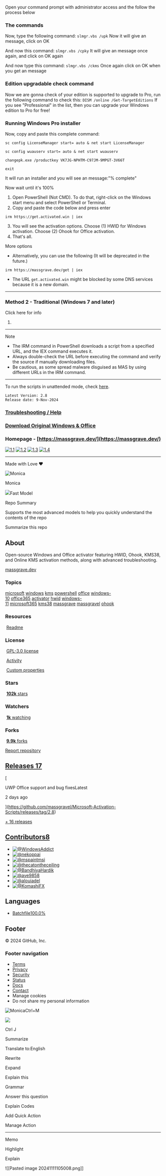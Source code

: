 
Open your command prompt with administrator access and the follow the process below
### The commands

Now, type the following command: `slmgr.vbs /upk` Now it will give an message, click on OK

And now this command: `slmgr.vbs /cpky` It will give an message once again, and click on OK again

And now type this command: `slmgr.vbs /ckms` Once again click on OK when you get an message

### Edition upgradable check command

Now we are gonna check of your edition is supported to upgrade to Pro, run the following command to check this: `DISM /online /Get-TargetEditions` If you see "Professional" in the list, then you can upgrade your Windows edition to Pro for free!

### Running Windows Pro installer

Now, copy and paste this complete command:

`sc config LicenseManager start= auto & net start LicenseManager`

`sc config wuauserv start= auto & net start wuauserv`

`changepk.exe /productkey VK7JG-NPHTM-C97JM-9MPGT-3V66T`

`exit`

It will run an installer and you will see an message:"% complete"

Now wait until it's 100%


1. Open PowerShell (Not CMD). To do that, right-click on the Windows start menu and select PowerShell or Terminal.
2. Copy and paste the code below and press enter

```
irm https://get.activated.win | iex
```

3. You will see the activation options. Choose (1) HWID for Windows activation. Choose (2) Ohook for Office activation.
4. That's all.

More options

- Alternatively, you can use the following (It will be deprecated in the future.)

```
irm https://massgrave.dev/get | iex
```

- The URL `get.activated.win` might be blocked by some DNS services because it is a new domain.

---

### Method 2 - Traditional (Windows 7 and later)

[](https://github.com/massgravel/Microsoft-Activation-Scripts#method-2---traditional-windows-7-and-later)

Click here for info

1. [](https://github.com/massgravel/Microsoft-Activation-Scripts)[](https://dev.azure.com/massgrave/_git/Microsoft-Activation-Scripts)[](https://git.activated.win/massgrave/Microsoft-Activation-Scripts)

---

Note

- The IRM command in PowerShell downloads a script from a specified URL, and the IEX command executes it.
- Always double-check the URL before executing the command and verify the source if manually downloading files.
- Be cautious, as some spread malware disguised as MAS by using different URLs in the IRM command.

---

To run the scripts in unattended mode, check [here](https://massgrave.dev/command_line_switches).

```
Latest Version: 2.8
Release date: 9-Nov-2024
```

### [Troubleshooting / Help](https://massgrave.dev/troubleshoot)

[](https://github.com/massgravel/Microsoft-Activation-Scripts#troubleshooting--help)

### [Download Original Windows & Office](https://massgrave.dev/genuine-installation-media)

[](https://github.com/massgravel/Microsoft-Activation-Scripts#download-original-windows--office)

### Homepage - [https://massgrave.dev/](https://massgrave.dev/)

[](https://github.com/massgravel/Microsoft-Activation-Scripts#homepage---httpsmassgravedev)

[![1.1](https://camo.githubusercontent.com/374deb9342940d9cb30ebe1b1c1ec204b66616999e76b7ba9ffb619b82e5db1c/68747470733a2f2f6d61737367726176652e6465762f696d672f6c6f676f5f646973636f72642e706e67 "Chat with us without signup")](https://discord.gg/tVFN4N84PP) [![1.2](https://camo.githubusercontent.com/a0539f2543e8bfb937738fcfda669561db61626207ff2d2f9772b5bf5ef77857/68747470733a2f2f6d61737367726176652e6465762f696d672f6c6f676f5f6769746875622e706e67 "GitHub")](https://github.com/massgravel/Microsoft-Activation-Scripts) [![1.3](https://camo.githubusercontent.com/a63bfd01008442016351df59ebcacb5eab25af2d11cfb78b73d56b053ce57ae1/68747470733a2f2f6d61737367726176652e6465762f696d672f6c6f676f5f7265646469742e706e67 "Reddit")](https://www.reddit.com/r/MAS_Activator) [![1.4](https://camo.githubusercontent.com/28438047655d9090f40a5ac827e5d7949a3ccc8192f868d9d8209f83055f3800/68747470733a2f2f6d61737367726176652e6465762f696d672f6c6f676f5f782e706e67 "Follow us on X")](https://twitter.com/massgravel)

---

Made with Love ❤️

![Monica](chrome-extension://ofpnmcalabcbjgholdjcjblkibolbppb/static/global/src/static/monicaLogo.png)

Monica

![](chrome-extension://ofpnmcalabcbjgholdjcjblkibolbppb/static/searchEnhance/fast.png)Fast Model

Repo Summary

Supports the most advanced models to help you quickly understand the contents of the repo

Summarize this repo

## About

Open-source Windows and Office activator featuring HWID, Ohook, KMS38, and Online KMS activation methods, along with advanced troubleshooting.

[massgrave.dev](https://massgrave.dev/ "https://massgrave.dev")

### Topics

[microsoft](https://github.com/topics/microsoft "Topic: microsoft") [windows](https://github.com/topics/windows "Topic: windows") [kms](https://github.com/topics/kms "Topic: kms") [powershell](https://github.com/topics/powershell "Topic: powershell") [office](https://github.com/topics/office "Topic: office") [windows-10](https://github.com/topics/windows-10 "Topic: windows-10") [office365](https://github.com/topics/office365 "Topic: office365") [activator](https://github.com/topics/activator "Topic: activator") [hwid](https://github.com/topics/hwid "Topic: hwid") [windows-11](https://github.com/topics/windows-11 "Topic: windows-11") [microsoft365](https://github.com/topics/microsoft365 "Topic: microsoft365") [kms38](https://github.com/topics/kms38 "Topic: kms38") [massgrave](https://github.com/topics/massgrave "Topic: massgrave") [massgravel](https://github.com/topics/massgravel "Topic: massgravel") [ohook](https://github.com/topics/ohook "Topic: ohook")

### Resources

 [Readme](https://github.com/massgravel/Microsoft-Activation-Scripts#readme-ov-file)

### License

 [GPL-3.0 license](https://github.com/massgravel/Microsoft-Activation-Scripts#GPL-3.0-1-ov-file)

 [Activity](https://github.com/massgravel/Microsoft-Activation-Scripts/activity)

 [Custom properties](https://github.com/massgravel/Microsoft-Activation-Scripts/custom-properties)

### Stars

 [**102k** stars](https://github.com/massgravel/Microsoft-Activation-Scripts/stargazers)

### Watchers

 [**1k** watching](https://github.com/massgravel/Microsoft-Activation-Scripts/watchers)

### Forks

 [**9.9k** forks](https://github.com/massgravel/Microsoft-Activation-Scripts/forks)

[Report repository](https://github.com/contact/report-content?content_url=https%3A%2F%2Fgithub.com%2Fmassgravel%2FMicrosoft-Activation-Scripts&report=massgravel+%28user%29)

## [Releases 17](https://github.com/massgravel/Microsoft-Activation-Scripts/releases)

[

UWP Office support and bug fixesLatest

2 days ago



](https://github.com/massgravel/Microsoft-Activation-Scripts/releases/tag/2.8)

[+ 16 releases](https://github.com/massgravel/Microsoft-Activation-Scripts/releases)

## [Contributors8](https://github.com/massgravel/Microsoft-Activation-Scripts/graphs/contributors)

- [![@WindowsAddict](https://avatars.githubusercontent.com/u/40813939?s=64&v=4)](https://github.com/WindowsAddict)
- [![@nekoppai](https://avatars.githubusercontent.com/u/109633131?s=64&v=4)](https://github.com/nekoppai)
- [![@mspaintmsi](https://avatars.githubusercontent.com/u/41545165?s=64&v=4)](https://github.com/mspaintmsi)
- [![@thecatontheceiling](https://avatars.githubusercontent.com/u/75037904?s=64&v=4)](https://github.com/thecatontheceiling)
- [![@BandhiyaHardik](https://avatars.githubusercontent.com/u/110784317?s=64&v=4)](https://github.com/BandhiyaHardik)
- [![@ave9858](https://avatars.githubusercontent.com/u/112294121?s=64&v=4)](https://github.com/ave9858)
- [![@alouiadel](https://avatars.githubusercontent.com/u/149530892?s=64&v=4)](https://github.com/alouiadel)
- [![@KomashiFX](https://avatars.githubusercontent.com/u/54118714?s=64&v=4)](https://github.com/KomashiFX)

## Languages

- [Batchfile100.0%](https://github.com/massgravel/Microsoft-Activation-Scripts/search?l=batchfile)

## Footer

[](https://github.com/ "GitHub")© 2024 GitHub, Inc.

### Footer navigation

- [Terms](https://docs.github.com/site-policy/github-terms/github-terms-of-service)
- [Privacy](https://docs.github.com/site-policy/privacy-policies/github-privacy-statement)
- [Security](https://github.com/security)
- [Status](https://www.githubstatus.com/)
- [Docs](https://docs.github.com/)
- [Contact](https://support.github.com/?tags=dotcom-footer)
- Manage cookies
- Do not share my personal information

![Monica](chrome-extension://ofpnmcalabcbjgholdjcjblkibolbppb/static/global/src/static/monicaLogo.png)Ctrl+M

![](https://github.githubassets.com/favicons/favicon-dark.svg)

Ctrl J

Summarize

Translate to:English

Rewrite

Expand

Explain this

Grammar

Answer this question

Explain Codes

Add Quick Action

Manage Action

---

Memo

Highlight

Explain

![[Pasted image 20241111105008.png]]

